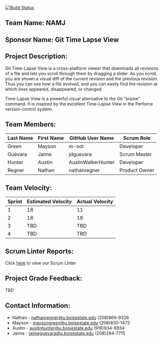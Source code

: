 [![Build Status](https://semaphoreci.com/api/v1/projects/95ae1fde-176b-44dd-b45a-58af0894c5df/2290425/shields_badge.svg)](https://semaphoreci.com/boisestate/cs471-f18-namj)

## Team Name: NAMJ

## Sponsor Name: Git Time Lapse View

## Project Description:

Git Time-Lapse View is a cross-platform viewer that downloads all revisions of a file and lets you scroll through them by dragging a slider. As you scroll, you are shown a visual diff of the current revision and the previous revision. Thus you can see how a file evolved, and you can easily find the revision at which lines appeared, disappeared, or changed.

Time-Lapse View is a powerful visual alternative to the Git "blame" command. It is inspired by the excellent Time-Lapse View in the Perforce version-control system.

## Team Members:

Last Name       | First Name      | GitHub User Name     | Scrum Role
--------------- | --------------- | -------------------- | ---------------
Green           | Mayson          | m-oot                | Developer
Guevara         | Jaime           | jdguevara            | Scrum Master 
Hunter          | Austin          | AustinWalkerHunter   | Developer
Regner          | Nathan          | nathanregner         | Product Owner

## Team Velocity:

Sprint | Estimated Velocity | Actual Velocity
------ | ------------------ | ---------------
1      | 18                 | 11
2      | 18                 | 18
3      | TBD                | TBD
4      | TBD                | TBD

## Scrum Linter Reports:
Click [here](http://cs.boisestate.edu/~bdit/ScrumLinter/CS471F18ScrumLinterReports/CS471-F18-NAMJ_xp1NZtPb9F7lGFc02kX2ZFRquI9B0EykoEDGWTKo/) to view our Scrum Linter

## Project Grade Feedback:
TBD

## Contact Information:
* Nathan - <nathanregner@u.boisestate.edu>  (208)869-9326
* Mayson - <maysongreen@u.boisestate.edu>   (208)830-1473
* Austin - <austinhunter@u.boisestate.edu>  (916)934-8934
* Jaime  - <jaimeguevara@u.boisestate.edu>  (208)284-7715
